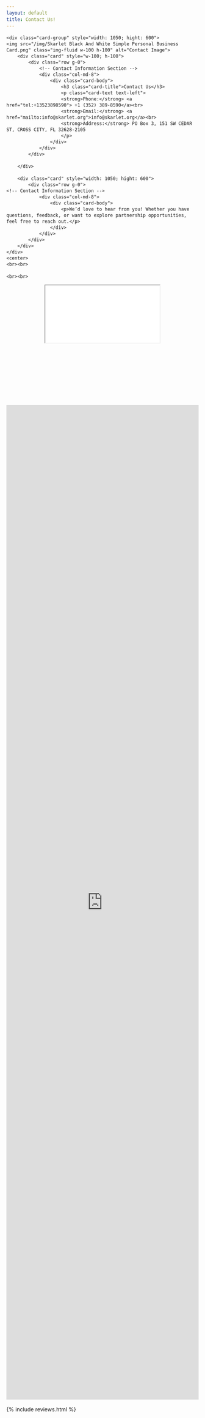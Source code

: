 ```yaml
---
layout: default
title: Contact Us!
---
```



<div class="jumbotron jumbotron-fluid">
  <div class="container">

<!-- Bootstrap Contact Card with Image -->
	<div class="card-group" style="width: 1050; hight: 600">
	<img src="/img/Skarlet Black And White Simple Personal Business Card.png" class="img-fluid w-100 h-100" alt="Contact Image">
		<div class="card" style="w-100; h-100">
			<div class="row g-0">
				<!-- Contact Information Section -->
				<div class="col-md-8">
					<div class="card-body">
						<h3 class="card-title">Contact Us</h3>
						<p class="card-text text-left">
						<strong>Phone:</strong> <a href="tel:+13523898590"> +1 (352) 389-8590</a><br>
						<strong>Email:</strong> <a href="mailto:info@skarlet.org">info@skarlet.org</a><br>
						<strong>Address:</strong> PO Box 3, 151 SW CEDAR ST, CROSS CITY, FL 32628-2105
						</p>
					</div>
				</div>
			</div>

		</div>
  
		<div class="card" style="width: 1050; hight: 600">
			<div class="row g-0">
    <!-- Contact Information Section -->
				<div class="col-md-8">
					<div class="card-body">
						<p>We’d love to hear from you! Whether you have questions, feedback, or want to explore partnership opportunities, feel free to reach out.</p>
					</div>
				</div>
			</div>
		</div>
	</div>
	<center>
	<br><br>

	<br><br>
</center>
</div>
<center>
	<div class="embed-responsive embed-responsive-4by3" style="width: 420px; height: 315px;">
		<iframe class="embed-responsive-item" src="/img/skarletcorp2.mp4?autoplay=1" title="Skarlet Corp" allow="autoplay"></iframe>
	</div>
</center>
<!-- Bootstrap JS & CSS (Include these links for Bootstrap functionality) -->
<link href="https://cdn.jsdelivr.net/npm/bootstrap@5.3.0-alpha1/dist/css/bootstrap.min.css" rel="stylesheet">
<script src="https://cdn.jsdelivr.net/npm/bootstrap@5.3.0-alpha1/dist/js/bootstrap.bundle.min.js"></script>

</div>  


<iframe src='https://outlook.office365.com/book/BookWithSkarletCorpforaFreeconsultation@skarlet.org/' width='100%' height='2600' scrolling='no' style='border:0'></iframe>

<!-- Include Reviews Section -->
{% include reviews.html %}

